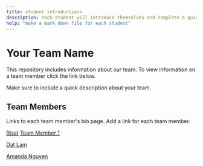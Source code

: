 ```yaml
---
title: student introductions
description: each student will introduce themselves and complete a quick bio
help: "make a mark down file for each student"
---
```


# Your Team Name

This repository includes information about our team. To view information on a team member click the link below.

Make sure to include a quick description about your team.

## Team Members

Links to each team member's bio page. Add a link for each team member.


[Risat](/risat.md)
[Team Member 1](/member1.md)

[Dat Lam](/datlam.md)

[Amanda Nguyen](/amandanguyen.md)